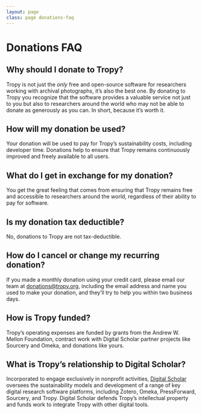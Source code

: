 ```yaml
---
layout: page
class: page donations-faq
---
```


# Donations FAQ

## Why should I donate to Tropy?
Tropy is not just the *only* free and open-source software for researchers working with archival photographs, it’s also the best one. By donating to Tropy you recognize that the software provides a valuable service not just to you but also to researchers around the world who may not be able to donate as generously as you can. In short, because it’s worth it.

## How will my donation be used?
Your donation will be used to pay for Tropy’s sustainability costs, including developer time. Donations help to ensure that Tropy remains continuously improved and freely available to all users.

## What do I get in exchange for my donation?
You get the great feeling that comes from ensuring that Tropy remains free and accessible to researchers around the world, regardless of their ability to pay for software.

## Is my donation tax deductible?
No, donations to Tropy are not tax-deductible.

## How do I cancel or change my recurring donation?
If you made a monthly donation using your credit card, please email our team at [donations@tropy.org](mailto:donations@tropy.org), including the email address and name you used to make your donation, and they’ll try to help you within two business days.

## How is Tropy funded?
Tropy’s operating expenses are funded by grants from the Andrew W. Mellon Foundation, contract work with Digital Scholar partner projects like Sourcery and Omeka, and donations like yours.

## What is Tropy’s relationship to Digital Scholar?
Incorporated to engage exclusively in nonprofit activities, [Digital Scholar](https://digitalscholar.org) oversees the sustainability models and development of a range of key digital research software platforms, including Zotero, Omeka, PressForward, Sourcery, and Tropy. Digital Scholar defends Tropy’s intellectual property and funds work to integrate Tropy with other digital tools.
